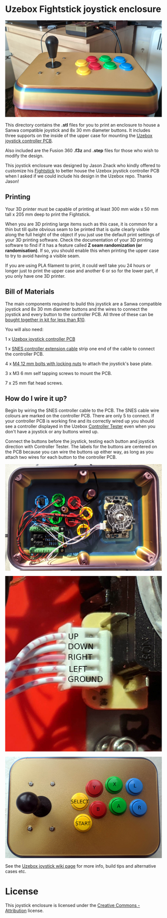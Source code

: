 # Uzebox Fightstick joystick enclosure

![Uzebox joystick photo](Uzebox-joystick-V4.jpg)

This directory contains the **.stl** files for you to print an enclosure to house a Sanwa compatible joystick and 8x 30 mm diameter buttons. It includes three supports on the inside of the upper case for mounting the [Uzebox joystick controller PCB](https://github.com/Uzebox/uzebox/tree/master/schematics/Joystick/V1.5).

Also included are the Fusion 360 **.f3z** and **.step** files for those who wish to modify the design.

This joystick enclosure was designed by Jason Znack who kindly offered to customize his [Fightstick](https://www.thingiverse.com/thing:5132706) to better house the Uzebox joystick controller PCB when I asked if we could include his design in the Uzebox repo. Thanks Jason!

## Printing

Your 3D printer must be capable of printing at least 300 mm wide x 50 mm tall x 205 mm deep to print the Fightstick.

When you are 3D printing large items such as this case, it is common for a thin but till quite obvious seam to be printed that is quite clearly visible along the full height of the object if you just use the default print settings of your 3D printing software. Check the documentation of your 3D printing software to find if it has a feature called **Z seam randomization (or randomisation)**. If so, you should enable this when printing the upper case to try to avoid having a visible seam.

If you are using PLA filament to print, it could well take you 24 hours or longer just to print the upper case and another 6 or so for the lower part, if you only have one 3D printer.

## Bill of Materials

The main components required to build this joystick are a Sanwa compatible joystick and 8x 30 mm diameter buttons and the wires to connect the joystick and every button to the controller PCB. All three of these can be [bought together in kit for less than $10](https://vi.aliexpress.com/item/1005007982022398.html).

You will also need:

1 x [Uzebox joystick controller PCB](https://github.com/Uzebox/uzebox/tree/master/schematics/Joystick/V1.5)

1 x [SNES controller extension cable](https://www.aliexpress.com/item/4000023893179.html) strip one end of the cable to connect the controller PCB.

4 x [M4 12 mm bolts with locking nuts](https://www.aliexpress.com/item/1005007813468077.html) to attach the joystick's base plate.

3 x M3 6 mm self tapping screws to mount the PCB.

7 x 25 mm flat head screws.

## How do I wire it up?

Begin by wiring the SNES controller cable to the PCB. The SNES cable wire colours are marked on the controller PCB. There are only 5 to connect. If your controller PCB is working fine and its correctly wired up you should see a controller displayed in the Uzebox [Controller Tester](https://uzebox.org/wiki/Controller_Tester) even when you don't have a joystick or any buttons wired up.

Connect the buttons before the joystick, testing each button and joystick direction with Controller Tester. The labels for the buttons are centered on the PCB because you can wire the buttons up either way, as long as you attach two wires for each button to the controller PCB.


![Uzebox joystick and buttons wiring](Uzebox-joystick-sanwa-wiring.jpg)

![Uzebox joystick wiring](Uzebox-joystick-sanwa-wiring-labels.jpg)

![Uzebox joystick buttons](Uzebox-joystick-buttons.jpg)

See the [Uzebox joystick wiki page](https://uzebox.org/wiki/Joystick) for more info, build tips and alternative cases etc.

# License

This joystick enclosure is licensed under the [Creative Commons - Attribution](https://creativecommons.org/licenses/by/4.0/) license.
